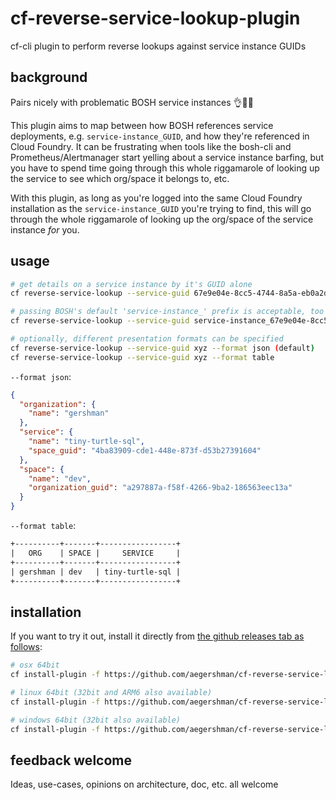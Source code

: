 # cf-reverse-service-lookup-plugin

cf-cli plugin to perform reverse lookups against service instance GUIDs

## background

Pairs nicely with problematic BOSH service instances 👌👩‍🍳

This plugin aims to map between how BOSH references service deployments, e.g. `service-instance_GUID`, and how they're referenced in Cloud Foundry. It can be frustrating when tools like the bosh-cli and Prometheus/Alertmanager start yelling about a service instance barfing, but you have to spend time going through this whole riggamarole of looking up the service to see which org/space it belongs to, etc.

With this plugin, as long as you're logged into the same Cloud Foundry installation as the `service-instance_GUID` you're trying to find, this will go through the whole riggamarole of looking up the org/space of the service instance _for_ you.

## usage

```sh
# get details on a service instance by it's GUID alone
cf reverse-service-lookup --service-guid 67e9e04e-8cc5-4744-8a5a-eb0a2d21c7ee

# passing BOSH's default 'service-instance_' prefix is acceptable, too
cf reverse-service-lookup --service-guid service-instance_67e9e04e-8cc5-4744-8a5a-eb0a2d21c7ee

# optionally, different presentation formats can be specified
cf reverse-service-lookup --service-guid xyz --format json (default)
cf reverse-service-lookup --service-guid xyz --format table
```

`--format json`:

```json
{
  "organization": {
    "name": "gershman"
  },
  "service": {
    "name": "tiny-turtle-sql",
    "space_guid": "4ba83909-cde1-448e-873f-d53b27391604"
  },
  "space": {
    "name": "dev",
    "organization_guid": "a297887a-f58f-4266-9ba2-186563eec13a"
  }
}
```

`--format table`:

```txt
+----------+-------+-----------------+
|   ORG    | SPACE |     SERVICE     |
+----------+-------+-----------------+
| gershman | dev   | tiny-turtle-sql |
+----------+-------+-----------------+
```

## installation

If you want to try it out, install it directly from [the github releases tab as follows](https://github.com/aegershman/cf-reverse-service-lookup-plugin/releases):

```sh
# osx 64bit
cf install-plugin -f https://github.com/aegershman/cf-reverse-service-lookup-plugin/releases/download/0.1.0/cf-reverse-service-lookup-plugin-darwin

# linux 64bit (32bit and ARM6 also available)
cf install-plugin -f https://github.com/aegershman/cf-reverse-service-lookup-plugin/releases/download/0.1.0/cf-reverse-service-lookup-plugin-amd64

# windows 64bit (32bit also available)
cf install-plugin -f https://github.com/aegershman/cf-reverse-service-lookup-plugin/releases/download/0.1.0/cf-reverse-service-lookup-plugin-windows-amd64.exe
```

## feedback welcome

Ideas, use-cases, opinions on architecture, doc, etc. all welcome
